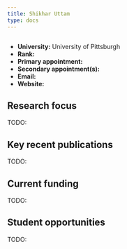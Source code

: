 ```yaml
---
title: Shikhar Uttam
type: docs
---
```


![]()

-   **University:** University of Pittsburgh
-   **Rank:**
-   **Primary appointment:**
-   **Secondary appointment(s):**
-   **Email:**
-   **Website:**

## Research focus

TODO:

## Key recent publications

TODO:

## Current funding

TODO:

## Student opportunities

TODO:
